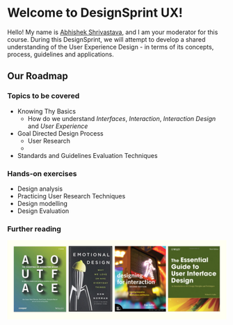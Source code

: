 # Welcome to DesignSprint UX!
Hello! My name is [Abhishek Shrivastava](https://www.iitg.ac.in/shri/), and I am your moderator for this course. During this DesignSprint, we will attempt to develop a shared understanding of the User Experience Design - in terms of its concepts, process, guidelines and applications. 
## Our Roadmap
### Topics to be covered
- Knowing Thy Basics
  - How do we understand *Interfaces*, *Interaction*, *Interaction Design* and *User Experience*
- Goal Directed Design Process
  - User Research
  - 
- Standards and Guidelines Evaluation Techniques
### Hands-on exercises
- Design analysis
- Practicing User Research Techniques
- Design modelling
- Design Evaluation
### Further reading
![This is a picture showing books for further reading](https://raw.githubusercontent.com/shriitg/DesignSprintUX/master/furtherRead.png)
